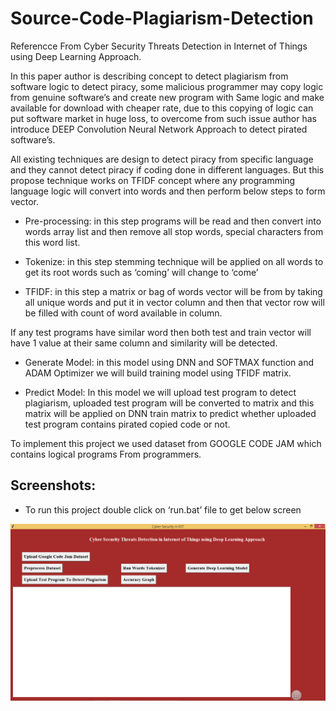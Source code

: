 # Source-Code-Plagiarism-Detection

Referencce From Cyber Security Threats Detection in Internet of Things using Deep Learning Approach.

In this paper author is describing concept to detect plagiarism from software logic to detect piracy, some malicious programmer may copy logic from genuine software’s and create new program with Same logic and make available for download with cheaper rate, due to this copying of logic can put software market in huge loss, to overcome from such issue author has introduce DEEP Convolution Neural Network Approach to detect pirated software’s.

All existing techniques are design to detect piracy from specific language and they cannot detect piracy if coding done in different languages. But this propose technique works on TFIDF concept where any programming language logic will convert into words and then perform below steps to form vector.

- Pre-processing: in this step programs will be read and then convert into words array list and then remove all stop words, special characters from this word list.

- Tokenize: in this step stemming technique will be applied on all words to get its root words such as ‘coming’ will change to ‘come’

- TFIDF: in this step a matrix or bag of words vector will be from by taking all unique words and put it in vector column and then that vector row will be filled with count of word available in column. 

If any test programs have similar word then both test and train vector will have 1 value at their same column and similarity will be detected.

- Generate Model: in this model using DNN and SOFTMAX function and ADAM Optimizer we will build training model using TFIDF matrix.

- Predict Model: In this model we will upload test program to detect plagiarism, uploaded test program will be converted to matrix and 
this matrix will be applied on DNN train matrix to predict whether uploaded test program contains pirated copied  code or not.

To implement this project we used dataset from GOOGLE CODE JAM which contains logical programs From programmers.

## Screenshots:

- To run this project double click on ‘run.bat’ file to get below screen

![](Screenshot\ss1.png)

